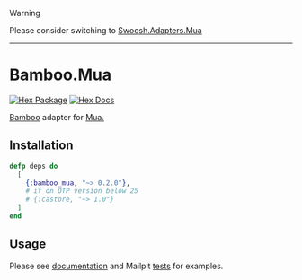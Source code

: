 > [!WARNING]
> Please consider switching to [Swoosh.Adapters.Mua](https://hexdocs.pm/swoosh/Swoosh.Adapters.Mua.html)

---

# Bamboo.Mua

[![Hex Package](https://img.shields.io/hexpm/v/bamboo_mua.svg)](https://hex.pm/packages/bamboo_mua)
[![Hex Docs](https://img.shields.io/badge/hex-docs-blue.svg)](https://hexdocs.pm/bamboo_mua)

[Bamboo](https://github.com/thoughtbot/bamboo) adapter for [Mua.](https://github.com/ruslandoga/mua)

## Installation

```elixir
defp deps do
  [
    {:bamboo_mua, "~> 0.2.0"},
    # if on OTP version below 25
    # {:castore, "~> 1.0"}
  ]
end
```

## Usage

Please see [documentation](https://hexdocs.pm/bamboo_mua) and Mailpit [tests](./test/mailpit_test.exs) for examples.
